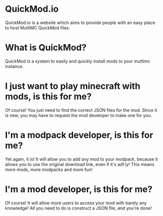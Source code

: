 QuickMod.io
===========

QuickMod.io is a website which aims to provide people with an easy place to host MultiMC QuickMod files.


What is QuickMod?
=================

QuickMod is a system to easily and quickly install mods to your multimc instance.


I just want to play minecraft with mods, is this for me?
========================================================

Of course! You just need to find the correct JSON files for the mod. Since it is new, you may have to request the mod developer to make one for you.


I'm a modpack developer, is this for me?
========================================

Yet again, it is! It will allow you to add any mod to your modpack, because it allows you to use the original download link, even if it's adf.ly! This means more mods, more modpacks and more fun!


I'm a mod developer, is this for me?
====================================
Of course! It will allow more users to access your mod with barely any knowledge! All you need to do is construct a JSON file, and you're done!


